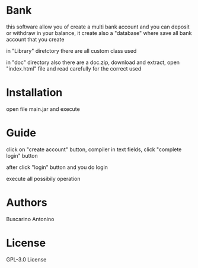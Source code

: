 # Bank
this software allow you of create a multi bank account and you can deposit or withdraw in your balance, it create also a "database" where save all bank account that you create


in "Library" diretctory there are all custom class used

in "doc" directory also there are a doc.zip, download and extract, open "index.html" file and read carefully for the correct used

# Installation
open file main.jar and execute

# Guide
click on "create account" button, compiler in text fields, click "complete login" button

after click "login" button and you do login

execute all possibily operation

# Authors
Buscarino Antonino

# License
 GPL-3.0 License
